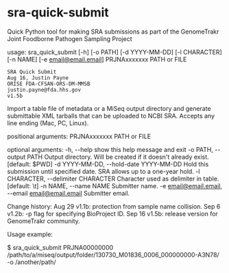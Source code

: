 sra-quick-submit
================

Quick Python tool for making SRA submissions as part of the GenomeTrakr Joint Foodborne Pathogen Sampling Project


usage: sra_quick_submit [-h] [-o PATH] [-d YYYY-MM-DD] [-l CHARACTER]
                        [-n NAME] [-e email@email.email]
                        PRJNAxxxxxxx PATH or FILE

	SRA Quick Submit
	Aug 16, Justin Payne 
	ORISE FDA-CFSAN-ORS-DM-MMSB
	justin.payne@fda.hhs.gov
	v1.5b
	
Import a table file of metadata or a MiSeq output directory and generate 
submittable XML tarballs that can be uploaded to NCBI SRA. Accepts any line
ending (Mac, PC, Linux).

positional arguments:
  PRJNAxxxxxxx
  PATH or FILE

optional arguments:
  -h, --help            show this help message and exit
  -o PATH, --output PATH
                        Output directory. Will be created if it doesn't
                        already exist. [default: $PWD]
  -d YYYY-MM-DD, --hold-date YYYY-MM-DD
                        Hold this submission until specified date. SRA allows
                        up to a one-year hold.
  -l CHARACTER, --delimiter CHARACTER
                        Character used as delimiter in table. [default: \t]
  -n NAME, --name NAME  Submitter name.
  -e email@email.email, --email email@email.email
                        Submitter email.

Change history:
Aug 29 v1.1b: protection from sample name collision. 
Sep 6  v1.2b: -p flag for specifying BioProject ID.
Sep 16 v1.5b:  release version for GenomeTrakr community.


Usage example:

$ sra_quick_submit PRJNA00000000 /path/to/a/miseq/output/folder/130730_M01836_0006_000000000-A3N78/ -o /another/path/